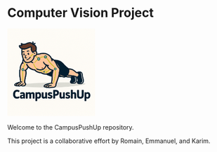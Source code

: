 
# Computer Vision Project

<img src="/media/logo.png" width="200" />

Welcome to the CampusPushUp repository. 

This project is a collaborative effort by Romain, Emmanuel, and Karim.

